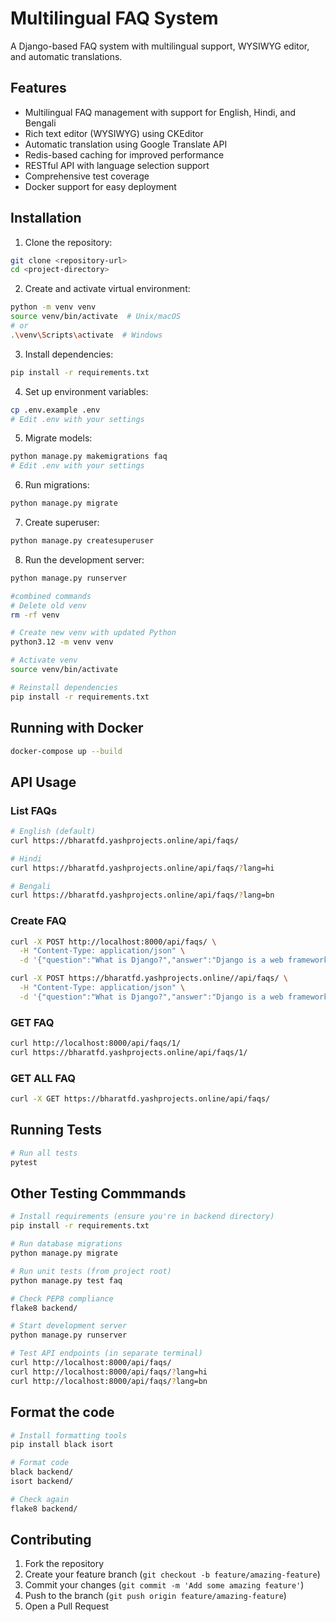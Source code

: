 # Multilingual FAQ System

A Django-based FAQ system with multilingual support, WYSIWYG editor, and automatic translations.

## Features

- Multilingual FAQ management with support for English, Hindi, and Bengali
- Rich text editor (WYSIWYG) using CKEditor
- Automatic translation using Google Translate API
- Redis-based caching for improved performance
- RESTful API with language selection support
- Comprehensive test coverage
- Docker support for easy deployment

## Installation

1. Clone the repository:
```bash
git clone <repository-url>
cd <project-directory>
```

2. Create and activate virtual environment:
```bash
python -m venv venv
source venv/bin/activate  # Unix/macOS
# or
.\venv\Scripts\activate  # Windows
```

3. Install dependencies:
```bash
pip install -r requirements.txt
```

4. Set up environment variables:
```bash
cp .env.example .env
# Edit .env with your settings
```
5. Migrate models:
```bash
python manage.py makemigrations faq
# Edit .env with your settings
```

6. Run migrations:
```bash
python manage.py migrate
```

7. Create superuser:
```bash
python manage.py createsuperuser
```

8. Run the development server:
```bash
python manage.py runserver
```


```bash
#combined commands
# Delete old venv
rm -rf venv

# Create new venv with updated Python
python3.12 -m venv venv

# Activate venv
source venv/bin/activate

# Reinstall dependencies
pip install -r requirements.txt
```
## Running with Docker

```bash
docker-compose up --build
```

## API Usage

### List FAQs
```bash
# English (default)
curl https://bharatfd.yashprojects.online/api/faqs/

# Hindi
curl https://bharatfd.yashprojects.online/api/faqs/?lang=hi

# Bengali
curl https://bharatfd.yashprojects.online/api/faqs/?lang=bn
```

### Create FAQ
```bash
curl -X POST http://localhost:8000/api/faqs/ \
  -H "Content-Type: application/json" \
  -d '{"question":"What is Django?","answer":"Django is a web framework.","language":"en"}'

curl -X POST https://bharatfd.yashprojects.online//api/faqs/ \
  -H "Content-Type: application/json" \
  -d '{"question":"What is Django?","answer":"Django is a web framework.","language":"en"}'
```

### GET FAQ
```bash
curl http://localhost:8000/api/faqs/1/
curl https://bharatfd.yashprojects.online/api/faqs/1/
```

### GET ALL FAQ
```bash
curl -X GET https://bharatfd.yashprojects.online/api/faqs/
```


## Running Tests

```bash
# Run all tests
pytest
```


## Other Testing Commmands
```bash
# Install requirements (ensure you're in backend directory)
pip install -r requirements.txt

# Run database migrations
python manage.py migrate

# Run unit tests (from project root)
python manage.py test faq

# Check PEP8 compliance
flake8 backend/

# Start development server
python manage.py runserver

# Test API endpoints (in separate terminal)
curl http://localhost:8000/api/faqs/
curl http://localhost:8000/api/faqs/?lang=hi
curl http://localhost:8000/api/faqs/?lang=bn
```

## Format the code
```bash
# Install formatting tools
pip install black isort

# Format code
black backend/
isort backend/

# Check again
flake8 backend/
```

## Contributing

1. Fork the repository
2. Create your feature branch (`git checkout -b feature/amazing-feature`)
3. Commit your changes (`git commit -m 'Add some amazing feature'`)
4. Push to the branch (`git push origin feature/amazing-feature`)
5. Open a Pull Request

